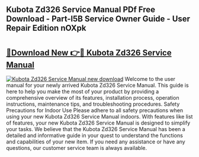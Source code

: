 ## Kubota Zd326 Service Manual PDf Free Download - Part-l5B Service Owner Guide - User Repair Edition nOXpk

# <h2><a href="http://bc57492.oget.top/?id=Kubota+Zd326+Service+Manual">🔗Download New 👉🔴 Kubota Zd326 Service Manual</a></h2>

[![Kubota Zd326 Service Manual new download](https://i.imgur.com/5g1atiW.png)](http://bc57492.oget.top/?id=Kubota+Zd326+Service+Manual)
Welcome to the user manual for your newly arrived Kubota Zd326 Service Manual. This guide is here to help you make the most of your product by providing a comprehensive overview of its features, installation process, operation instructions, maintenance tips, and troubleshooting procedures. Safety Precautions for Indoor Use Please adhere to all safety precautions when using your new Kubota Zd326 Service Manual indoors. With features like list of features, your new Kubota Zd326 Service Manual is designed to simplify your tasks. We believe that the Kubota Zd326 Service Manual has been a detailed and informative guide in your quest to understand the functions and capabilities of your new item. If you need any assistance or have any questions, our customer service team is always available.
